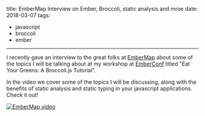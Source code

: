 title: EmberMap Interview on Ember, Broccoli, static analysis and mroe
date: 2018-03-07
tags: 
- javascript
- broccoli
- ember
---

I recently gave an interview to the great folks at [EmberMap](https://www.embermap.com) about some of
the topics I will be talking about at my workshop at [EmberConf](https://emberconf.com/schedule.html#b-eat-your-greens-a-broccoli-js-tutorial)
titled "Eat Your Greens: A Broccoli.js Tutorial".

In the video we cover some of the topics I will be discussing, along with the benefits of static analysis
 and static typing in your javascript applications. Check it out!


[![EmberMap video](https://embermap.imgix.net/public/images/809eaca1-1b67-4c0a-b7f9-bf924bcb61d2/poster.jpg?auto=format%2Ccompression&w=640)](https://embermap.com/topics/the-embermap-podcast/oli-griffiths-on-the-benefits-of-static-typing-and-how-broccoli-works)
